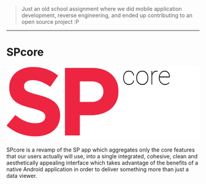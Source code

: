 > Just an old school assignment where we did mobile application development, reverse engineering, and ended up contributing to an open source project :P

-----

# SPcore

![SPcore Logo](https://github.com/euwbah/SPcore/blob/master/app/src/main/res/drawable/logo_black.png?raw=true)

SPcore is a revamp of the SP app which aggregates only the core features that our users actually will use, into a single integrated, cohesive, clean and aesthetically appealing interface which takes advantage of the benefits of a native Android application in order to deliver something more than just a data viewer.
